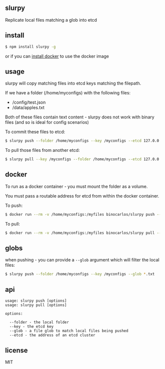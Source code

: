 slurpy
------

Replicate local files matching a glob into etcd

## install

```bash
$ npm install slurpy -g
```

or if you can [install docker](https://github.com/binocarlos/docker-install) to use the docker image

## usage

slurpy will copy matching files into etcd keys matching the filepath.

If we have a folder (/home/myconfigs) with the following files:

 * /config/test.json
 * /data/apples.txt

Both of these files contain text content - slurpy does not work with binary files (and so is ideal for config scenarios)

To commit these files to etcd:

```bash
$ slurpy push --folder /home/myconfigs --key /myconfigs --etcd 127.0.0.1:4001
```

To pull those files from another etcd:

```bash
$ slurpy pull --key /myconfigs --folder /home/myconfigs --etcd 127.0.0.1:4001
```

## docker

To run as a docker container - you must mount the folder as a volume.

You must pass a routable address for etcd from within the docker container.

To push:

```bash
$ docker run --rm -v /home/myconfigs:/myfiles binocarlos/slurpy push --folder /myfiles --key /myfiles --etcd 192.168.8.120:4001
```

To pull:

```bash
$ docker run --rm -v /home/myconfigs:/myfiles binocarlos/slurpy pull --folder /myfiles --key /myfiles --etcd 192.168.8.120:4001
```

## globs

when pushing - you can provide a `--glob` argument which will filter the local files:

```bash
$ slurpy push --folder /home/myconfigs --key /myconfigs --glob *.txt
```

## api

```
usage: slurpy push [options]
usage: slurpy pull [options]

options:

  --folder - the local folder
  --key - the etcd key
  --glob - a file glob to match local files being pushed
  --etcd - the address of an etcd cluster
```

## license

MIT